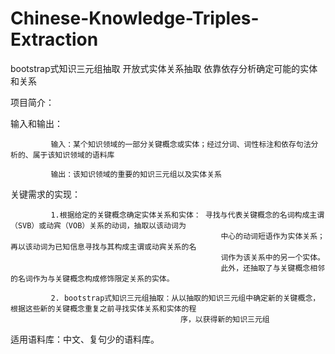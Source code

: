 # Chinese-Knowledge-Triples-Extraction
bootstrap式知识三元组抽取  开放式实体关系抽取 依靠依存分析确定可能的实体和关系

项目简介：

  输入和输出：
  
             输入：某个知识领域的一部分关键概念或实体；经过分词、词性标注和依存句法分析的、属于该知识领域的语料库
             
             输出：该知识领域的重要的知识三元组以及实体关系
  
  关键需求的实现：
  
             1.根据给定的关键概念确定实体关系和实体： 寻找与代表关键概念的名词构成主谓（SVB）或动宾（VOB）关系的动词，抽取以该动词为
                                                   中心的动词短语作为实体关系；再以该动词为已知信息寻找与其构成主谓或动宾关系的名
                                                   词作为该关系中的另一个实体。
                                                   此外，还抽取了与关键概念相邻的名词作为与关键概念构成修饰限定关系的实体。
                                                   
             2. bootstrap式知识三元组抽取：从以抽取的知识三元组中确定新的关键概念，根据这些新的关键概念重复之前寻找实体关系和实体的程
                                          序，以获得新的知识三元组
  
  适用语料库：中文、复句少的语料库。
